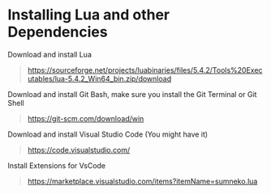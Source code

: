 # Installing Lua and other Dependencies

Download and install Lua

> https://sourceforge.net/projects/luabinaries/files/5.4.2/Tools%20Executables/lua-5.4.2_Win64_bin.zip/download

Download and install Git Bash, make sure you install the Git Terminal or Git Shell

> https://git-scm.com/download/win

Download and install Visual Studio Code (You might have it)

> https://code.visualstudio.com/

Install Extensions for VsCode

> https://marketplace.visualstudio.com/items?itemName=sumneko.lua
